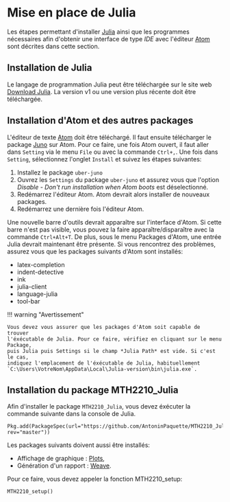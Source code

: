 # Mise en place de Julia

Les étapes permettant d'installer [Julia](https://julialang.org/) ainsi que les
programmes nécessaires afin d'obtenir une interface de type *IDE* avec
l'éditeur [Atom](https://atom.io/) sont décrites dans cette section.

## Installation de Julia

Le langage de programmation Julia peut être téléchargée sur le site web
[Download Julia](https://julialang.org/downloads/). La version v1 ou une
version plus récente doit être téléchargée.

## Installation d'Atom et des autres packages

L'éditeur de texte [Atom](https://atom.io/) doit être téléchargé. Il faut
ensuite télécharger le package [Juno](http://junolab.org/) sur Atom. Pour ce
faire, une fois Atom ouvert, il faut aller dans `Setting` via le menu `File` ou
avec la commande `Ctrl+,`. Une fois dans `Setting`, sélectionnez l'onglet
`Install` et suivez les étapes suivantes:

1. Installez le package `uber-juno`
2. Ouvrez les `Settings` du package `uber-juno` et assurez vous que l'option *Disable - Don't run installation when Atom boots* est déselectionné.
3. Redémarrez l'éditeur Atom. Atom devrait alors installer de nouveaux packages.
4. Redémarrez une dernière fois l'éditeur Atom.

Une nouvelle barre d'outils devrait apparaître sur l'interface d'Atom. Si cette
barre n'est pas visible, vous pouvez la faire apparaître/disparaître avec la
commande `Ctrl+Alt+T`. De plus, sous le menu Packages d'Atom, une entrée Julia
devrait maintenant être présente. Si vous rencontrez des problèmes, assurez vous
que les packages suivants d'Atom sont installés:

- latex-completion
- indent-detective
- ink
- julia-client
- language-julia
- tool-bar

!!! warning "Avertissement"

    Vous devez vous assurer que les packages d'Atom soit capable de trouver
    l'éxécutable de Julia. Pour ce faire, vérifiez en cliquant sur le menu Package,
    puis Julia puis Settings si le champ *Julia Path* est vide. Si c'est le cas,
    indiquez l'emplacement de l'éxécutable de Julia, habituellement `C:\Users\VotreNom\AppData\Local\Julia-version\bin\julia.exe`.


## Installation du package MTH2210_Julia

Afin d'installer le package `MTH2210_Julia`, vous devez éxécuter la commande
suivante dans la console de Julia.

```@julia
Pkg.add(PackageSpec(url="https://github.com/AntoninPaquette/MTH2210_Julia.jl.git", rev="master"))
```

Les packages suivants doivent aussi être installés:

- Affichage de graphique : [Plots](http://docs.juliaplots.org/latest/),
- Génération d'un rapport : [Weave](http://weavejl.mpastell.com/stable/).

Pour ce faire, vous devez appeler la fonction MTH2210_setup:

```@julia
MTH2210_setup()
```
